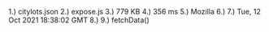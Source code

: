 1.) citylots.json
2.) expose.js
3.) 779 KB
4.) 356 ms
5.) Mozilla
6.)
7.) Tue, 12 Oct 2021 18:38:02 GMT
8.) 
9.) fetchData()